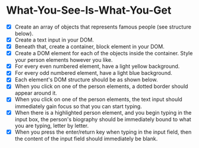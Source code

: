 # What-You-See-Is-What-You-Get

- [x] Create an array of objects that represents famous people (see structure below).
- [x] Create a text input in your DOM.
- [x] Beneath that, create a container, block element in your DOM.
- [x] Create a DOM element for each of the objects inside the container. Style your person elements however you like.
- [x] For every even numbered element, have a light yellow background.
- [x] For every odd numbered element, have a light blue background.
- [x] Each element's DOM structure should be as shown below.
- [x] When you click on one of the person elements, a dotted border should appear around it.
- [x] When you click on one of the person elements, the text input should immediately gain focus so that you can start typing.
- [x] When there is a highlighted person element, and you begin typing in the input box, the person's biography should be immediately bound to what you are typing, letter by letter.
- [x] When you press the enter/return key when typing in the input field, then the content of the input field should immediately be blank.